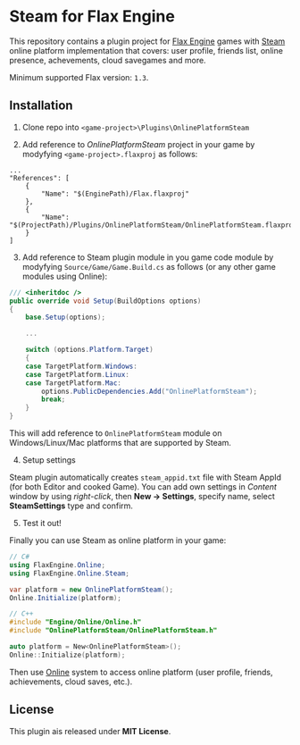 # Steam for Flax Engine

This repository contains a plugin project for [Flax Engine](https://flaxengine.com/) games with [Steam](https://partner.steamgames.com/) online platform implementation that covers: user profile, friends list, online presence, achevements, cloud savegames and more.

Minimum supported Flax version: `1.3`.

## Installation

1. Clone repo into `<game-project>\Plugins\OnlinePlatformSteam`

2. Add reference to *OnlinePlatformSteam* project in your game by modyfying `<game-project>.flaxproj` as follows:

```
...
"References": [
    {
        "Name": "$(EnginePath)/Flax.flaxproj"
    },
    {
        "Name": "$(ProjectPath)/Plugins/OnlinePlatformSteam/OnlinePlatformSteam.flaxproj"
    }
]
```

3. Add reference to Steam plugin module in you game code module by modyfying `Source/Game/Game.Build.cs` as follows (or any other game modules using Online):

```cs
/// <inheritdoc />
public override void Setup(BuildOptions options)
{
    base.Setup(options);

    ...

    switch (options.Platform.Target)
    {
    case TargetPlatform.Windows:
    case TargetPlatform.Linux:
    case TargetPlatform.Mac:
        options.PublicDependencies.Add("OnlinePlatformSteam");
        break;
    }
}
```

This will add reference to `OnlinePlatformSteam` module on Windows/Linux/Mac platforms that are supported by Steam.

4. Setup settings

Steam plugin automatically creates `steam_appid.txt` file with Steam AppId (for both Editor and cooked Game). You can add own settings in *Content* window by using *right-click*, then **New -> Settings**, specify name, select **SteamSettings** type and confirm.

5. Test it out!

Finally you can use Steam as online platform in your game:

```cs
// C#
using FlaxEngine.Online;
using FlaxEngine.Online.Steam;

var platform = new OnlinePlatformSteam();
Online.Initialize(platform);
```

```cpp
// C++
#include "Engine/Online/Online.h"
#include "OnlinePlatformSteam/OnlinePlatformSteam.h"

auto platform = New<OnlinePlatformSteam>();
Online::Initialize(platform);
```

Then use [Online](https://docs.flaxengine.com/manual/networking/online/index.html) system to access online platform (user profile, friends, achievements, cloud saves, etc.).

## License

This plugin ais released under **MIT License**.
